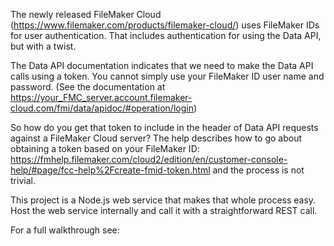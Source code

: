 The newly released FileMaker Cloud (https://www.filemaker.com/products/filemaker-cloud/) uses FileMaker IDs for user authentication.
That includes authentication for using the Data API, but with a twist.

The Data API documentation indicates that we need to make the Data API calls using a token.  You cannot simply use your FileMaker ID user name and password. (See the documentation at https://your_FMC_server.account.filemaker-cloud.com/fmi/data/apidoc/#operation/login)

So how do you get that token to include in the header of Data API requests against a FileMaker Cloud server?
The help describes how to go about obtaining a token based on your FileMaker ID: https://fmhelp.filemaker.com/cloud2/edition/en/customer-console-help/#page/fcc-help%2Fcreate-fmid-token.html and the process is not trivial.

This project is a Node.js web service that makes that whole process easy.  Host the web service internally and call it with a straightforward REST call.

For a full walkthrough see: <soliant blog link>



 
